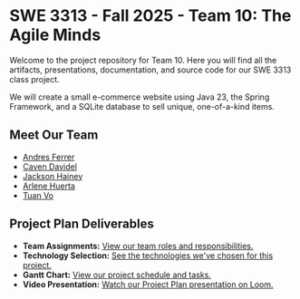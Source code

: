 # SWE 3313 - Fall 2025 - Team 10: The Agile Minds

Welcome to the project repository for Team 10. Here you will find all the artifacts, presentations, documentation, and source code for our SWE 3313 class project.

We will create a small e-commerce website using Java 23, the Spring Framework, and a SQLite database to sell unique, one-of-a-kind items.


## Meet Our Team

* [Andres Ferrer](./project-plan/resumes/Andres-Ferrer-Resume.md)
* [Caven Davidel](./project-plan/resumes/Caven-Davidek-Resume.md)
* [Jackson Hainey](./project-plan/resumes/Jackson-Hainey-Resume.md)
* [Arlene Huerta](./project-plan/resumes/Arlene-Huerta-Resume.md)
* [Tuan Vo](./project-plan/resumes/Tuan-Vo-Resume.md)


## Project Plan Deliverables

* **Team Assignments:** [View our team roles and responsibilities.](./project-plan/team-assignments/README.md)
* **Technology Selection:** [See the technologies we've chosen for this project.](./project-plan/technology-selection/README.md)
* **Gantt Chart:** [View our project schedule and tasks.](./project-plan/README.md)
* **Video Presentation:** [Watch our Project Plan presentation on Loom.](https://www.loom.com/placeholder-link)
